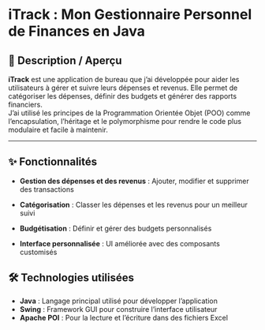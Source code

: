 # iTrack : Mon Gestionnaire Personnel de Finances en Java

## 📌 Description / Aperçu  
**iTrack** est une application de bureau que j’ai développée pour aider les utilisateurs à gérer et suivre leurs dépenses et revenus. Elle permet de catégoriser les dépenses, définir des budgets et générer des rapports financiers.  
J’ai utilisé les principes de la Programmation Orientée Objet (POO) comme l’encapsulation, l’héritage et le polymorphisme pour rendre le code plus modulaire et facile à maintenir.

---

## ✨ Fonctionnalités  
- **Gestion des dépenses et des revenus** : Ajouter, modifier et supprimer des transactions  
- **Catégorisation** : Classer les dépenses et les revenus pour un meilleur suivi  
- **Budgétisation** : Définir et gérer des budgets personnalisés  

- **Interface personnalisée** : UI améliorée avec des composants customisés  



## 🛠️ Technologies utilisées  
- **Java** : Langage principal utilisé pour développer l’application  
- **Swing** : Framework GUI pour construire l’interface utilisateur  
- **Apache POI** : Pour la lecture et l’écriture dans des fichiers Excel  





